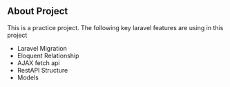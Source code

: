 ## About Project

This is a practice project. The following key laravel features are using in this project

- Laravel Migration
- Eloquent Relationship
- AJAX fetch api
- RestAPI Structure
- Models

